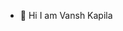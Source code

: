 - 👋 Hi I am Vansh Kapila

<!---
vansh-kapila/vansh-kapila is a ✨ special ✨ repository because its `README.md` (this file) appears on your GitHub profile.
You can click the Preview link to take a look at your changes.
--->
